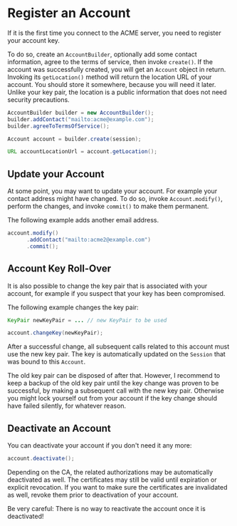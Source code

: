 # Register an Account

If it is the first time you connect to the ACME server, you need to register your account key.

To do so, create an `AccountBuilder`, optionally add some contact information, agree to the terms of service, then invoke `create()`. If the account was successfully created, you will get an `Account` object in return. Invoking its `getLocation()` method will return the location URL of your account. You should store it somewhere, because you will need it later. Unlike your key pair, the location is a public information that does not need security precautions.

```java
AccountBuilder builder = new AccountBuilder();
builder.addContact("mailto:acme@example.com");
builder.agreeToTermsOfService();

Account account = builder.create(session);

URL accountLocationUrl = account.getLocation();
```

## Update your Account

At some point, you may want to update your account. For example your contact address might have changed. To do so, invoke `Account.modify()`, perform the changes, and invoke `commit()` to make them permanent.

The following example adds another email address.

```java
account.modify()
      .addContact("mailto:acme2@example.com")
      .commit();
```

## Account Key Roll-Over

It is also possible to change the key pair that is associated with your account, for example if you suspect that your key has been compromised.

The following example changes the key pair:

```java
KeyPair newKeyPair = ... // new KeyPair to be used

account.changeKey(newKeyPair);
```

After a successful change, all subsequent calls related to this account must use the new key pair. The key is automatically updated on the `Session` that was bound to this `Account`.

The old key pair can be disposed of after that. However, I recommend to keep a backup of the old key pair until the key change was proven to be successful, by making a subsequent call with the new key pair. Otherwise you might lock yourself out from your account if the key change should have failed silently, for whatever reason.

## Deactivate an Account

You can deactivate your account if you don't need it any more:

```java
account.deactivate();
```

Depending on the CA, the related authorizations may be automatically deactivated as well. The certificates may still be valid until expiration or explicit revocation. If you want to make sure the certificates are invalidated as well, revoke them prior to deactivation of your account.

Be very careful: There is no way to reactivate the account once it is deactivated!
